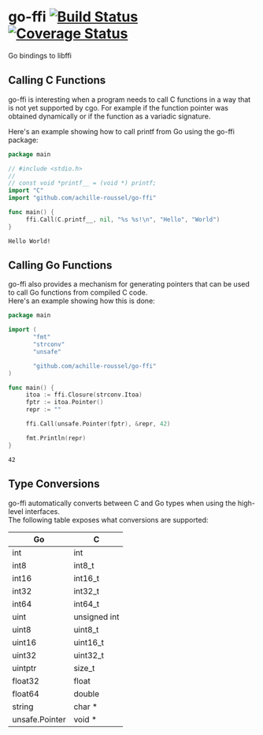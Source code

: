 go-ffi [![Build Status](https://travis-ci.org/achille-roussel/go-ffi.svg)](https://travis-ci.org/achille-roussel/go-ffi) [![Coverage Status](https://coveralls.io/repos/achille-roussel/go-ffi/badge.svg?branch=master&service=github)](https://coveralls.io/github/achille-roussel/go-ffi?branch=master)
======

Go bindings to libffi

Calling C Functions
-------------------

go-ffi is interesting when a program needs to call C functions in a way that is
not yet supported by cgo. For example if the function pointer was obtained
dynamically or if the function as a variadic signature.

Here's an example showing how to call printf from Go using the go-ffi package:
```go
package main

// #include <stdio.h>
//
// const void *printf__ = (void *) printf;
import "C"
import "github.com/achille-roussel/go-ffi"

func main() {
     ffi.Call(C.printf__, nil, "%s %s!\n", "Hello", "World")
}
```
```
Hello World!
```

Calling Go Functions
--------------------

go-ffi also provides a mechanism for generating pointers that can be used to
call Go functions from compiled C code.  
Here's an example showing how this is done:
```go
package main

import (
       "fmt"
       "strconv"
       "unsafe"

       "github.com/achille-roussel/go-ffi"
)

func main() {
     itoa := ffi.Closure(strconv.Itoa)
     fptr := itoa.Pointer()
     repr := ""

     ffi.Call(unsafe.Pointer(fptr), &repr, 42)

     fmt.Println(repr)
}
```
```
42
```

Type Conversions
----------------

go-ffi automatically converts between C and Go types when using the high-level
interfaces.  
The following table exposes what conversions are supported:

| Go             | C               |
|----------------|-----------------|
| int            | int             |
| int8           | int8_t          |
| int16          | int16_t         |
| int32          | int32_t         |
| int64          | int64_t         |
| uint           | unsigned int    |
| uint8          | uint8_t         |
| uint16         | uint16_t        |
| uint32         | uint32_t        |
| uintptr        | size_t          |
| float32        | float           |
| float64        | double          |
| string         | char *          |
| unsafe.Pointer | void *          |

